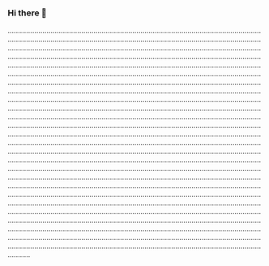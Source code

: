 ### Hi there 👋

...................................................................................................................................................................................................................................................................................................................................................................................................................................................................................................................................................................................................................................................................................................................................................................................................................................................................................................................................................................................................................................................................................................................................................................................................................................................................................................................................................................................................................................................................................................................................................................................................................................................................................................................................................................................................................................................................................................................................................................................................................................................................................................................................................................................................................................................................................................................................................................................................................................................................................................................................................................................................................................................................................................................................................................................................................................................................................................................................................................................................................................................................................................................................................................................................................................................................................................................................................................